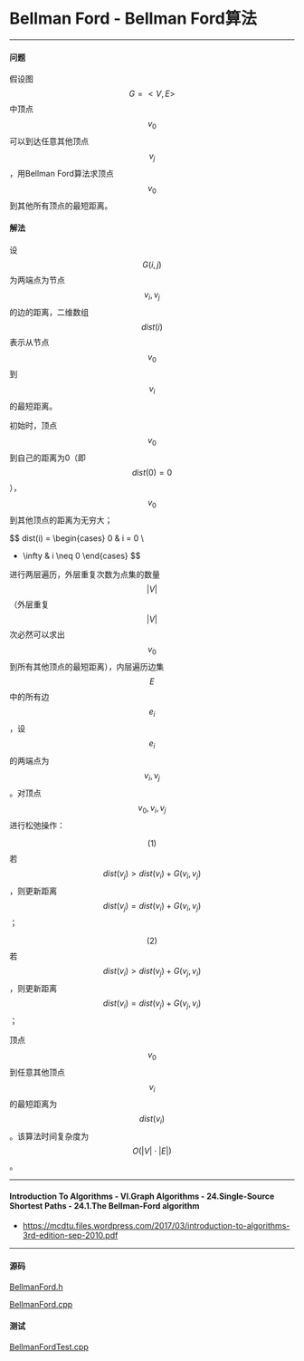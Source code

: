 <script type="text/javascript" src="https://cdnjs.cloudflare.com/ajax/libs/mathjax/2.7.1/MathJax.js?config=TeX-AMS-MML_HTMLorMML"></script>

# Bellman Ford - Bellman Ford算法

--------

#### 问题

假设图$$ G = <V, E> $$中顶点$$ v_0 $$可以到达任意其他顶点$$ v_j $$，用Bellman Ford算法求顶点$$ v_0 $$到其他所有顶点的最短距离。

#### 解法

设$$ G(i, j) $$为两端点为节点$$ v_i, v_j $$的边的距离，二维数组$$ dist(i) $$表示从节点$$ v_0 $$到$$ v_i $$的最短距离。

初始时，顶点$$ v_0 $$到自己的距离为0（即$$ dist(0) = 0 $$），$$ v_0 $$到其他顶点的距离为无穷大；

$$
dist(i) =
\begin{cases}
0                   &   i = 0                       \\
+ \infty            &   i \neq 0
\end{cases}
$$

进行两层遍历，外层重复次数为点集的数量$$ |V| $$（外层重复$$ |V| $$次必然可以求出$$ v_0 $$到所有其他顶点的最短距离），内层遍历边集$$ E $$中的所有边$$ e_i $$，设$$ e_i $$的两端点为$$ v_i, v_j $$。对顶点$$ v_0, v_i, v_j $$进行松弛操作：

$$ (1) $$ 若$$ dist(v_j) \gt dist(v_i) + G(v_i, v_j) $$，则更新距离$$ dist(v_j) = dist(v_i) + G(v_i, v_j) $$；

$$ (2) $$ 若$$ dist(v_i) \gt dist(v_j) + G(v_j, v_i) $$，则更新距离$$ dist(v_i) = dist(v_j) + G(v_j, v_i) $$；

顶点$$ v_0 $$到任意其他顶点$$ v_i $$的最短距离为$$ dist(v_i) $$。该算法时间复杂度为$$ O(|V| \cdot |E|) $$。

--------

#### Introduction To Algorithms - VI.Graph Algorithms - 24.Single-Source Shortest Paths - 24.1.The Bellman-Ford algorithm

* https://mcdtu.files.wordpress.com/2017/03/introduction-to-algorithms-3rd-edition-sep-2010.pdf

--------

#### 源码

[BellmanFord.h](https://github.com/linrongbin16/Way-to-Algorithm/blob/master/src/GraphTheory/MinimumSpanningTree/BellmanFord.h)

[BellmanFord.cpp](https://github.com/linrongbin16/Way-to-Algorithm/blob/master/src/GraphTheory/MinimumSpanningTree/BellmanFord.cpp)

#### 测试

[BellmanFordTest.cpp](https://github.com/linrongbin16/Way-to-Algorithm/blob/master/src/GraphTheory/MinimumSpanningTree/BellmanFordTest.cpp)
